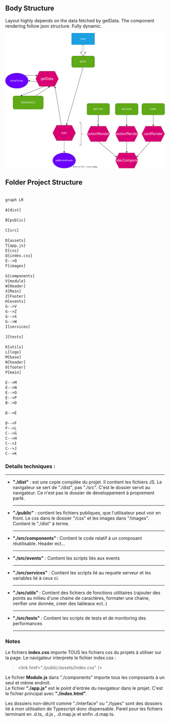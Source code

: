 ## Body Structure

Layout highly depends on the data fetched by getData.
The component rendering follow json structure. Fully dynamic.

![alt text](flow.drawio.svg "Flowchart")

## Folder Project Structure

```mermaid

graph LR

A[dist]

B[public]

C[src]

D[assets]
T{app.js}
E[css]
Q{index.css}
E-->Q
F[images]

G[components]
V{module}
W[Header]
X[Main]
Z[Footer]
H[events]
G-->V
G-->Z
G-->X
G-->W
I[services]

J[tests]

K[utils]
L[logo]
M[base]
N[header]
O[footer]
P[main]

E-->M
E-->N
E-->O
E-->P
B-->D

D-->E

D-->F
F-->L
C-->G
C-->H
C-->I
C-->J
C-->K
```

### Details techniques :

<hr>
<ul>

<li><strong>"./dist"</strong> : est une copie compilée du projet. Il contient les fichiers JS. Le navigateur se sert de "./dist", pas "./src". C'est le dossier servit au navigateur. Ce n'est pas le dossier de developpement à proprement parlé.</li><hr>
<li><strong>"./public"</strong> : contient les fichiers publiques, que l'utilisateur peut voir en front. Le css dans le dossier "/css" et les images dans "/images". Contient le "./dist" à terme.</li><hr>
<li><strong>"./src/components" </strong>:  Contient le code relatif à un composant réutilisable. Header ect...</li><hr>
<li><strong>"./src/events"</strong> : Contient les scripts liés aux events</li><hr>
<li><strong>"./src/services"</strong> : Contient les scripts lié au requete serveur et les variables lié à ceux ci.</li><hr>
<li><strong>"./src/utils" </strong>: Contient des fichiers de fonctions utilitaires (rajouter des points au milieu d'une chaine de caractères, formater une chaine, verifier une donnée, creer des tableaux ect..)</li><hr>
<li><strong>"./src/tests"</strong> : Contient les scripts de tests et de monitoring des performances</li><hr>

</ul>

### Notes

<p>
Le fichiers <strong>index.css</strong> importe TOUS les fichiers css du projets à utiliser sur la page. Le navigateur interprete le fichier index.css : <br>

> \<link href="./public/assets/index.css" />

Le fichier <strong>Module.js</strong> dans "./components" importe tous les composants à un seul et même endroit. <br>
Le fichier <strong>"./app.js"</strong> est le point d'entrée du navigateur dans le projet. C'est le fichier principal avec <strong>"./index.html"</strong>.

Les dossiers non-décrit comme "./interface" ou "./types" sont des dossiers lié à mon utilisation de Typescript donc dispensable. Pareil pour les fichiers terminant en .d.ts, .d.js , .d.map.js et enfin .d.map.ts.

</p>
